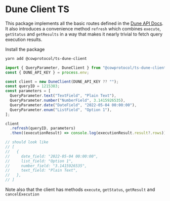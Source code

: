 # Dune Client TS

This package implements all the basic routes defined in the [Dune API Docs](https://dune.com/docs/api/). It also introduces a convenience method `refresh` which combines `execute`, `getStatus` and `getResults` in a way that makes it nearly trivial to fetch query execution results.

Install the package

```sh
yarn add @cowprotocol/ts-dune-client
```

```ts
import { QueryParameter, DuneClient } from "@cowprotocol/ts-dune-client";
const { DUNE_API_KEY } = process.env;

const client = new DuneClient(DUNE_API_KEY ?? "");
const queryID = 1215383;
const parameters = [
  QueryParameter.text("TextField", "Plain Text"),
  QueryParameter.number("NumberField", 3.1415926535),
  QueryParameter.date("DateField", "2022-05-04 00:00:00"),
  QueryParameter.enum("ListField", "Option 1"),
];

client
  .refresh(queryID, parameters)
  .then((executionResult) => console.log(executionResult.result?.rows));

// should look like
// [
//   {
//     date_field: "2022-05-04 00:00:00",
//     list_field: "Option 1",
//     number_field: "3.1415926535",
//     text_field: "Plain Text",
//   },
// ]
```

Note also that the client has methods `execute`, `getStatus`, `getResult` and `cancelExecution`
